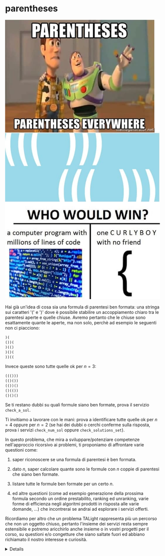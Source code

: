 # parentheses

![image](../figs/photo_2021-03-08_14-00-15.jpg)

Hai già un'idea di cosa sia una formula di parentesi ben formata: una stringa sui caratteri '(' e ')' dove è possibile stabilire un accoppiamento chiaro tra le parentesi aperte e quelle chiuse. Avremo pertanto che le chiuse sono esattamente quante le aperte, ma non solo, perchè ad esempio le seguenti non ci piacciono:

```t
)(
())(
)(()
)()(
))((
```

Invece queste sono tutte quelle ok per $n=3$:

```t
((()))
(()())
(())()
()(())
()()()
```

Se ti restano dubbi su quali formule siano ben formate, prova il servizio `check_a_sol`.

Ti invitiamo a lavorare con le mani: prova a identificare tutte quelle ok per $n=4$ oppure per $n=2$ (se hai dei dubbi o cerchi conferme sulla risposta, prova i servizi `check_num_sol` oppure `check_solutions_set`).

In questo problema, che mira a sviluppare/potenziare competenze nell'approccio ricorsivo ai problemi, ti proponiamo di affrontare varie questioni come:

1. saper riconoscere se una formula di parentesi è ben formata.

2. dato $n$, saper calcolare quante sono le formule con $n$ coppie di parentesi che siano ben formate.

3. listare tutte le formule ben formate per un certo $n$.

4. ed altre questioni (come ad esempio generazione della prossima formula secondo un ordine prestabilito, ranking ed unranking, varie forme di efficienza negli algoritmi prodotti in risposta alle varie domande, ...) che incontrerai se andrai ad esplorare i servizi offerti.

Ricordiamo per altro che un problema TALight rappresenta più un percorso che non un oggetto chiuso, pertanto l'insieme dei servizi resta sempre estensibile e potremo aricchirlo anche insieme o in vostri progetti per il corso, su questioni e/o congetture che siano saltate fuori ed abbiano richiamato il nostro interesse e curiosità.    

<details>
Potresti cominciare prima affinando e poi formalizzando in codice la tua capacità di riconoscere le formule ben formate. 

Per allenarti potresti sperimentare il seguente servizio:

```
> rtal connect -a input_formula="()(()())" parentheses check_a_sol
```

La primissima questione che vorremmo tu affrontassi è

#### Dato $n$, sapresti dire quante potrebbero essere le formule benformate di $n$ coppie di parentesi?
<details>
<summary><strong>Servizi offerti</strong></summary>
<H4>Servizi offerti</H4>

Puoi chiedere verifica di quale possa essere il numero di formule benformate per un certo numero di coppie $n$ attraverso chiamate del tipo:

```
> rtal connect -a num_pairs=3 -a risp=4  parentheses check_num_sol
```

Dopo aver verificato che la logica ti torna con delle sottomissioni spot a questo servizio, od al servizio che gestisce una dialogo di domande e risposte:

```
> rtal connect parentheses evaluate_num_sol
```

potrai poi realizzare un tuo bot che sostenga tale dialogo in tua vece.


L'efficienza computazionale della logica risolutiva che avrai inserito al suo interno potrà così essere valutata dal seguente servizio. 
```
> rtal connect parentheses evaluate_num_sol -- python mybot_risp.py
```
Quì `mybot_risp.py` potrà essere un qualsiasi eseguibile (un codice binario o anche un'interpretato) che gira sulla tua macchina.

Entro TAlight puoi sempre sapere di più sui parametri e le possibilità dei servizi con

```
> rtal list parentheses -v
```

Puoi inoltre richiamare la schermata di aiuto sulle varie possibilità del comando `connect` con 

```
> rtal connect --help
```
</details>

___
Proposte successive:
vorremmo tu ti avvalessi dello stesso schema ricorsivo impiegato per affrontare il punto precedente al fine di ottenere una soluzione ricorsiva al seguente task:

#### Dato $N$, produrre la lista di tutte le possibili formule ben formate di $n$ parentesi.
<details>
<summary><strong>Servizi offerti</strong></summary>
<H4>Servizi offerti</H4>

```
> rtal connect -a num_pairs=3 -a=spot_wrong_consec_if_sorted parentheses check_solutions_list
```

Potrai quindi controllare se dovresti considerare e venire a conoscere tecniche ed approcci algoritmici più efficaci (ossia asintoticamente più veloci) con:

```
> rtal connect parentheses evaluate_solutions_list
```

Se visualizzi i possibili argomenti del servizio come insegnato sopra scoprirai che puoi scegliere tra due tipologie di ordinamento naturale sostanzialmente diversi (nota che non sono uno l'inverso dell'altro). 

</details>

___
Per il listing ti proponiamo di ricercare anche un approccio iterativo:

#### *Next:* dato una formula ben formata, sapresti produrre direttamente quella che le seguirbbe nella tua lista?
<details>
<summary><strong>Servizi offerti</strong></summary>
<H4>Servizi offerti</H4>

```
> rtal connect -a current_sol=IIHIHH -a next_sol=IIHHIH parentheses check_nextcheck_next_sol_gen
```
Di nuovo, se visualizzi i possibili argomenti del servizio scoprirai che puoi ancora scegliere tra le stesse due tipologie di ordinamento già proposte. 
</details>

___
Ma per affrontare efficientemente e pur sempre in semplicità il ranking e l'unranking (combinando i quali otterresti il computo della prossima soluzione) ti suggeriamo di tornare ad un approccio ricorsivo.

#### *Ranking:* dato una formula ben formata, sapresti dire in che posizione si colloca entro la tua lista senza percorrerla?
<details>
<summary><strong>Servizi offerti</strong></summary>
<H4>Servizi offerti</H4>
Ormai saprai cercare da solo, avvalendoti di comandi quali
```
> rtal list parentheses -v
```
i servizi offerti e relativi parametri. Questo vale anche per altri problemi entro TALight: ove un esplorazione diretta dei servizi, magari corroborata da un paio di interazioni di prova al terminale non sia sufficiente, forniamo allora un ulteriore servizio di help
```
> rtal list help
```
che ha come parametri la specifica di eventuali pagine di aiuto, tipicamente dedicate ai servizi del problema che possano beneficiarne. 

</details>

___
#### *Unranking:* dato $n$ ed un numero naturale positivo $i$, sapresti produrre direttamente la formula ben formata che nella tua lista compare in posizione $i$?
<details>
<summary><strong>Servizi offerti</strong></summary>
<H4>Servizi offerti</H4>
Ormai sarai autonomo nel raccogliere le possibilità offerte.
</details>

</details>
